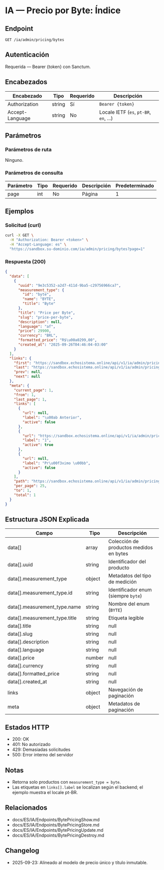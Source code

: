 # IA — Precio por Byte: Índice

## Endpoint

```
GET /ia/admin/pricing/bytes
```

## Autenticación

Requerida — Bearer {token} con Sanctum.

## Encabezados

| Encabezado       | Tipo   | Requerido | Descripción |
| ---------------- | ------ | --------- | ----------- |
| Authorization    | string | Sí        | `Bearer {token}` |
| Accept-Language  | string | No        | Locale IETF (`es`, `pt-BR`, `en`, ...) |

## Parámetros

### Parámetros de ruta

Ninguno.

### Parámetros de consulta

| Parámetro | Tipo | Requerido | Descripción | Predeterminado |
| --------- | ---- | --------- | ----------- | -------------- |
| page      | int  | No        | Página      | 1              |

## Ejemplos

### Solicitud (curl)

```bash
curl -X GET \
  -H "Authorization: Bearer <token>" \
  -H "Accept-Language: es" \
  "https://sandbox.su-dominio.com/ia/admin/pricing/bytes?page=1"
```

### Respuesta (200)

```json
{
  "data": [
    {
      "uuid": "9e3c5352-a2d7-411d-9ba5-c29756966ca7",
      "measurement_type": {
        "id": "byte",
        "name": "BYTE",
        "title": "Byte"
      },
      "title": "Price per Byte",
      "slug": "price-per-byte",
      "description": null,
      "language": "af",
      "price": 29900,
      "currency": "BRL",
      "formatted_price": "R$\u00a0299,00",
      "created_at": "2025-09-26T04:46:04-03:00"
    }
  ],
  "links": {
    "first": "https://sandbox.echosistema.online/api/v1/ia/admin/pricing/bytes?page=1",
    "last": "https://sandbox.echosistema.online/api/v1/ia/admin/pricing/bytes?page=1",
    "prev": null,
    "next": null
  },
  "meta": {
    "current_page": 1,
    "from": 1,
    "last_page": 1,
    "links": [
      {
        "url": null,
        "label": "\u00ab Anterior",
        "active": false
      },
      {
        "url": "https://sandbox.echosistema.online/api/v1/ia/admin/pricing/bytes?page=1",
        "label": "1",
        "active": true
      },
      {
        "url": null,
        "label": "Pr\u00f3ximo \u00bb",
        "active": false
      }
    ],
    "path": "https://sandbox.echosistema.online/api/v1/ia/admin/pricing/bytes",
    "per_page": 25,
    "to": 1,
    "total": 1
  }
}
```

## Estructura JSON Explicada

| Campo                         | Tipo        | Descripción |
| ----------------------------- | ----------- | ----------- |
| data[]                        | array       | Colección de productos medidos en bytes |
| data[].uuid                   | string      | Identificador del producto |
| data[].measurement_type       | object      | Metadatos del tipo de medición |
| data[].measurement_type.id    | string      | Identificador enum (siempre `byte`) |
| data[].measurement_type.name  | string      | Nombre del enum (`BYTE`) |
| data[].measurement_type.title | string      | Etiqueta legible |
| data[].title                  | string|null | Título localizado |
| data[].slug                   | string|null | Slug derivado del título |
| data[].description            | string|null | Descripción localizada opcional |
| data[].language               | string|null | Locale asociado al título |
| data[].price                  | number|null | Precio predeterminado en unidades menores |
| data[].currency               | string|null | Código ISO de la moneda |
| data[].formatted_price        | string|null | Precio formateado |
| data[].created_at             | string|null | Marca de tiempo de creación (ISO 8601) |
| links                         | object      | Navegación de paginación |
| meta                          | object      | Metadatos de paginación |

## Estados HTTP

- 200: OK
- 401: No autorizado
- 429: Demasiadas solicitudes
- 500: Error interno del servidor

## Notas

- Retorna solo productos con `measurement_type = byte`.
- Las etiquetas en `links[].label` se localizan según el backend; el ejemplo muestra el locale pt-BR.

## Relacionados

- docs/ES/IA/Endpoints/BytePricingShow.md
- docs/ES/IA/Endpoints/BytePricingStore.md
- docs/ES/IA/Endpoints/BytePricingUpdate.md
- docs/ES/IA/Endpoints/BytePricingDestroy.md

## Changelog

- 2025-09-23: Alineado al modelo de precio único y título inmutable.
